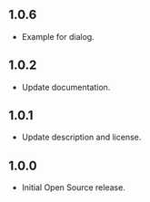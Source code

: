 ## 1.0.6

* Example for dialog.

## 1.0.2

* Update documentation.

## 1.0.1

* Update description and license.

## 1.0.0

* Initial Open Source release.